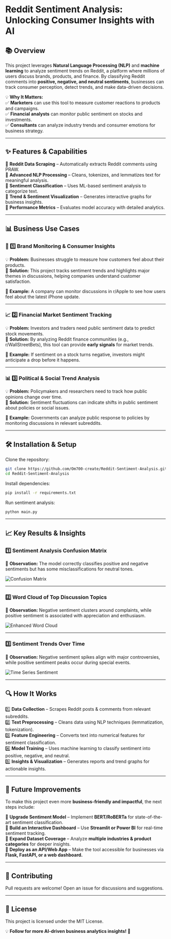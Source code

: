 

# Reddit Sentiment Analysis: Unlocking Consumer Insights with AI

## 📚 Overview
This project leverages **Natural Language Processing (NLP)** and **machine learning** to analyze sentiment trends on Reddit, a platform where millions of users discuss brands, products, and finance. By classifying Reddit comments into **positive, negative, and neutral sentiments**, businesses can track consumer perception, detect trends, and make data-driven decisions.

💡 **Why It Matters:**  
✅ **Marketers** can use this tool to measure customer reactions to products and campaigns.  
✅ **Financial analysts** can monitor public sentiment on stocks and investments.  
✅ **Consultants** can analyze industry trends and consumer emotions for business strategy.  

---

## ✨ Features & Capabilities  

🔹 **Reddit Data Scraping** – Automatically extracts Reddit comments using PRAW.  
🔹 **Advanced NLP Processing** – Cleans, tokenizes, and lemmatizes text for meaningful analysis.  
🔹 **Sentiment Classification** – Uses ML-based sentiment analysis to categorize text.  
🔹 **Trend & Sentiment Visualization** – Generates interactive graphs for business insights.  
🔹 **Performance Metrics** – Evaluates model accuracy with detailed analytics.  

---

## 📊 Business Use Cases  

### 📢 1️⃣ Brand Monitoring & Consumer Insights  
💡 **Problem:** Businesses struggle to measure how customers feel about their products.  
🚀 **Solution:** This project tracks sentiment trends and highlights major themes in discussions, helping companies understand customer satisfaction.  

🐹 **Example:** A company can monitor discussions in r/Apple to see how users feel about the latest iPhone update.  

---

### 📈 2️⃣ Financial Market Sentiment Tracking  
💡 **Problem:** Investors and traders need public sentiment data to predict stock movements.  
🚀 **Solution:** By analyzing Reddit finance communities (e.g., r/WallStreetBets), this tool can provide **early signals** for market trends.  

🐹 **Example:** If sentiment on a stock turns negative, investors might anticipate a drop before it happens.  

---

### 📊 3️⃣ Political & Social Trend Analysis  
💡 **Problem:** Policymakers and researchers need to track how public opinions change over time.  
🚀 **Solution:** Sentiment fluctuations can indicate shifts in public sentiment about policies or social issues.  

🐹 **Example:** Governments can analyze public response to policies by monitoring discussions in relevant subreddits.  

---

## 🛠️ Installation & Setup  
Clone the repository:  
```sh
git clone https://github.com/Om700-create/Reddit-Sentiment-Analysis.git
cd Reddit-Sentiment-Analysis
```  
Install dependencies:  
```sh
pip install -r requirements.txt
```  
Run sentiment analysis:  
```sh
python main.py
```  

---

## 📈 Key Results & Insights  

### 1️⃣ Sentiment Analysis Confusion Matrix  
📌 **Observation:** The model correctly classifies positive and negative sentiments but has some misclassifications for neutral tones.  

![Confusion Matrix](https://github.com/Om700-create/Reddit-Sentiment-Analysis/blob/main/reports/figures/confusion_matrix.png)  

---

### 2️⃣ Word Cloud of Top Discussion Topics  
📌 **Observation:** Negative sentiment clusters around complaints, while positive sentiment is associated with appreciation and enthusiasm.  

![Enhanced Word Cloud](https://github.com/Om700-create/Reddit-Sentiment-Analysis/blob/main/reports/figures/enhanced_word_cloud.png)  

---

### 3️⃣ Sentiment Trends Over Time  
📌 **Observation:** Negative sentiment spikes align with major controversies, while positive sentiment peaks occur during special events.  

![Time Series Sentiment](https://github.com/Om700-create/Reddit-Sentiment-Analysis/blob/main/reports/figures/time_series_sentiment.png)  

---

## 🔍 How It Works  
1️⃣ **Data Collection** – Scrapes Reddit posts & comments from relevant subreddits.  
2️⃣ **Text Preprocessing** – Cleans data using NLP techniques (lemmatization, tokenization).  
3️⃣ **Feature Engineering** – Converts text into numerical features for sentiment classification.  
4️⃣ **Model Training** – Uses machine learning to classify sentiment into positive, negative, and neutral.  
5️⃣ **Insights & Visualization** – Generates reports and trend graphs for actionable insights.  

---

## 🚀 Future Improvements  
To make this project even more **business-friendly and impactful**, the next steps include:  

🔹 **Upgrade Sentiment Model** – Implement **BERT/RoBERTa** for state-of-the-art sentiment classification.  
🔹 **Build an Interactive Dashboard** – Use **Streamlit or Power BI** for real-time sentiment tracking.  
🔹 **Expand Dataset Coverage** – Analyze **multiple industries & product categories** for deeper insights.  
🔹 **Deploy as an API/Web App** – Make the tool accessible for businesses via **Flask, FastAPI, or a web dashboard.**  

---

## 📢 Contributing  
Pull requests are welcome! Open an issue for discussions and suggestions.  

---

## 📝 License  
This project is licensed under the MIT License.  

💡 **Follow for more AI-driven business analytics insights! 🚀**  

